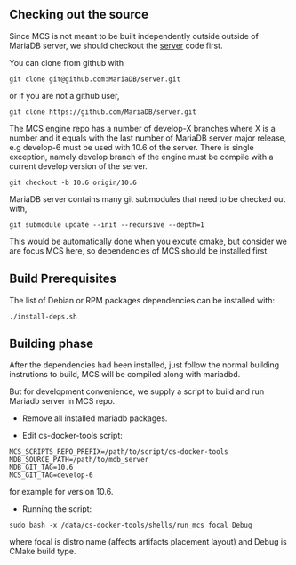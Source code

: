 ## Checking out the source

Since MCS is not meant to be built independently outside outside of MariaDB server, we should checkout the [server](https://github.com/MariaDB/server) code first.

You can clone from github with

	git clone git@github.com:MariaDB/server.git

or if you are not a github user,

	git clone https://github.com/MariaDB/server.git

The MCS engine repo has a number of develop-X branches where X is a number and it equals with the last number of MariaDB server major release, e.g develop-6 must be used with 10.6 of the server. There is single exception, namely develop branch of the engine must be compile with a current develop version of the server.

	git checkout -b 10.6 origin/10.6

MariaDB server contains many git submodules that need to be checked out with,

	git submodule update --init --recursive --depth=1

This would be automatically done when you excute cmake, but consider we are focus MCS here, so dependencies of MCS should be installed first.

## Build Prerequisites

The list of Debian or RPM packages dependencies can be installed with:

	./install-deps.sh

## Building phase

After the dependencies had been installed, just follow the normal building instrutions to build, MCS will be compiled along with mariadbd.

But for development convenience, we supply a script to build and run Mariadb server in MCS repo.

- Remove all installed mariadb packages.

- Edit cs-docker-tools script:
```
MCS_SCRIPTS_REPO_PREFIX=/path/to/script/cs-docker-tools
MDB_SOURCE_PATH=/path/to/mdb_server
MDB_GIT_TAG=10.6
MCS_GIT_TAG=develop-6
```

for example for version 10.6.

- Running the script:
```
sudo bash -x /data/cs-docker-tools/shells/run_mcs focal Debug
```
where focal is distro name (affects artifacts placement layout) and Debug is CMake build type.


